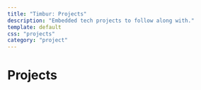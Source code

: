 ```yaml
---
title: "Timbur: Projects"
description: "Embedded tech projects to follow along with."
template: default
css: "projects"
category: "project"
---
```


# Projects